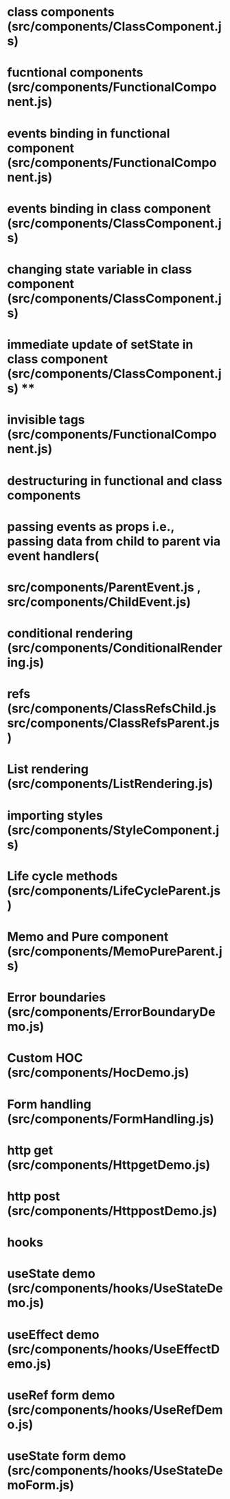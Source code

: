 # class components (src/components/ClassComponent.js)
# fucntional components (src/components/FunctionalComponent.js)
# events binding in functional component (src/components/FunctionalComponent.js)
# events binding in class component (src/components/ClassComponent.js)
# changing state variable in class component (src/components/ClassComponent.js)
# immediate update of setState in class component (src/components/ClassComponent.js) **
# invisible tags (src/components/FunctionalComponent.js) 
# destructuring in functional and class components 
# passing events as props i.e., passing data from child to parent via event handlers(
#    src/components/ParentEvent.js , src/components/ChildEvent.js)
# conditional rendering  (src/components/ConditionalRendering.js)
# refs (src/components/ClassRefsChild.js   src/components/ClassRefsParent.js  )
# List rendering (src/components/ListRendering.js)
# importing styles (src/components/StyleComponent.js)
# Life cycle methods (src/components/LifeCycleParent.js)
# Memo and Pure component (src/components/MemoPureParent.js)
# Error boundaries (src/components/ErrorBoundaryDemo.js)
# Custom HOC (src/components/HocDemo.js)
# Form handling (src/components/FormHandling.js)
# http get (src/components/HttpgetDemo.js)
# http post (src/components/HttppostDemo.js)

# hooks
# useState demo (src/components/hooks/UseStateDemo.js)
# useEffect demo (src/components/hooks/UseEffectDemo.js)
# useRef form demo (src/components/hooks/UseRefDemo.js)
# useState form demo (src/components/hooks/UseStateDemoForm.js)


